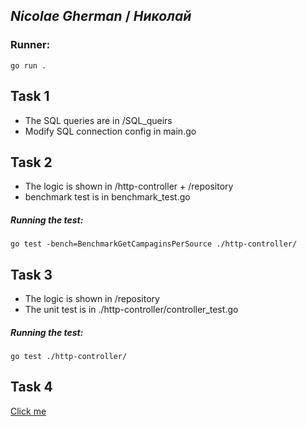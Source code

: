
## _Nicolae Gherman_ / _Николай_ 

###  Runner: 
```
go run .
``` 

## Task 1 

- The SQL queries are in /SQL_queirs 
- Modify SQL connection config in main.go

## Task 2 

- The logic is shown in /http-controller + /repository 
- benchmark test is in benchmark_test.go

##### Running the test:
```
go test -bench=BenchmarkGetCampaginsPerSource ./http-controller/
``` 

## Task 3

- The logic is shown in /repository 
- The unit test is in ./http-controller/controller_test.go

##### Running the test:
```
go test ./http-controller/
``` 


## Task 4 

[Click me](task4/readme.md)
